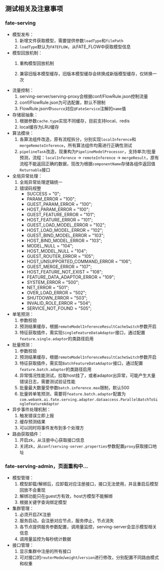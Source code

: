 ## 测试相关及注意事项
### fate-serving
- 模型发布：
    1. 新增文件获取模型，需要提供参数`loadType`和`filePath`
    2. `loadType`默认为`FATEFLOW`，从FATE_FLOW中获取模型信息
- 模型回放机制：
    1. 重构模型回放机制
        
    2. 兼容旧版本模型缓存，旧版本模型缓存会转换成新版模型缓存，仅转换一次
- 流量控制：
    1. serving-server/serving-proxy会根据conf/FlowRule.json控制流量
    2. conf/FlowRule.json为可选配置，默认不限制
    3. FlowRule.json中`source`对应`@FateService`注解的`name`值
- 存储层抽象：
    1. 根据参数`cache.type`实现不同缓存，目前支持local、redis
    2. local缓存为LRU缓存
- 算法模块：
    1. 各算法组件改造，原有流程拆分，分别实现`localInference`和`mergeRemoteInference`，所有算法组件均需进行正确性测试
    2. `pipelineTask`改造，现重构为`PipelineModelProcessor`，支持单次/批量预测，流程：`localInference` -> `remoteInference` -> `mergeResult`，原有流程不能返回正确的数据，现改为根据`componentName`存储各组件返回值`Returnable`接口
- 全局异常处理：
    1. 全局异常处理逻辑统一
    2. 错误码规整  
        - SUCCESS = "0";
        - PARAM_ERROR = "100";
        - GUEST_PARAM_ERROR = "100";
        - HOST_PARAM_ERROR = "100";
        - GUEST_FEATURE_ERROR = "101";
        - HOST_FEATURE_ERROR = "101";
        - GUEST_LOAD_MODEL_ERROR = "102";
        - HOST_LOAD_MODEL_ERROR = "102";
        - GUEST_BIND_MODEL_ERROR = "103";
        - HOST_BIND_MODEL_ERROR = "103";
        - MODEL_NULL = "104";
        - HOST_MODEL_NULL = "104";
        - GUEST_ROUTER_ERROR = "105";
        - HOST_UNSUPPORTED_COMMAND_ERROR = "106";
        - GUEST_MERGE_ERROR = "107";
        - HOST_FEATURE_NOT_EXIST = "108";
        - FEATURE_DATA_ADAPTOR_ERROR = "109";
        - SYSTEM_ERROR = "500";
        - NET_ERROR = "501";
        - OVER_LOAD_ERROR = "502";
        - SHUTDOWN_ERROR = "503";
        - INVALID_ROLE_ERROR = "504";
        - SERVICE_NOT_FOUND = "505";
- 单笔预测：
    1. 参数校验 
    2. 预测结果缓存，根据`remoteModelInferenceResultCacheSwitch`参数开启
    3. 特征获取插件，需实现`SingleFeatureDataAdaptor`接口，通过配置`feature.single.adaptor`的类路径启用
- 批量预测：
    1. 参数校验
    2. 预测结果缓存，根据`remoteModelInferenceResultCacheSwitch`参数开启
    3. 特征获取插件，需实现`BatchFeatureDataAdaptor`接口，通过配置`feature.batch.adaptor`的类路径启用
    4. 异常情况性能测试，拉取host挂了，或者adaptor出异常，可能产生大量错误日志，需要测试验证性能
    5. 批量最大数量受参数`batch.inference.max`限制，默认500
    6. 批量转单笔预测，需要将`feature.batch.adaptor`配置为`com.webank.ai.fate.serving.adapter.dataaccess.ParallelBatchToSingleFeatureAdaptor`
- 异步事件处理机制：
    1. 触发错误立即上报
    2. 缓存预测结果
    3. 可以同时将事件发布到多个处理方
- 路由获取插件：
    1. 开启zk，从注册中心获取接口信息
    2. 关闭zk，从`conf/serving-server.properties`参数配置`proxy`获取接口地址

### fate-serving-admin，页面重构中...
- 模型管理：
    1. 模型卸载/解绑后，应卸载对应注册接口，接口无法使用，并且重启后模型回放不会重现
    2. 解绑功能只在guest方有效，host方模型不能解绑
    3. 根据关键字查询绑定模型
- 集群管理：
    1. 必须开启ZK注册
    2. 服务启动，会注册对应节点，服务停止，节点消失
    3. 各节点提供服务参数配置，调用量监控，serving-server会显示模型相关信息
    4. 调用量监控为每秒统计数据
- 接口管理：
    1. 显示集群中注册的所有接口
    2. 可对接口的`routerMode`/`weight`/`version`进行修改，分别配置不同路由模式和权重
